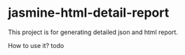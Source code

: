 # jasmine-html-detail-report
This project is for generating detailed json and html report.

How to use it?
todo
